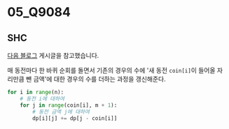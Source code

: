 # 05_Q9084

## SHC

[다음 블로그](https://ddb8036631.github.io/boj/9084_%EB%8F%99%EC%A0%84/) 게시글을 참고했습니다.

매 동전마다 한 바퀴 순회를 돌면서 기존의 경우의 수에 '새 동전 `coin[i]`이 들어올 자리만큼 뺀 금액'에 대한 경우의 수를 더하는 과정을 갱신해준다.

```python
for i in range(n):
    # 동전 i에 대하여
    for j in range(coin[i], m + 1):
        # 동전 금액 j에 대하여 
        dp[i][j] += dp[j - coin[i]]
```
